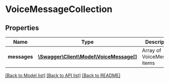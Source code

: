 # VoiceMessageCollection

## Properties
Name | Type | Description | Notes
------------ | ------------- | ------------- | -------------
**messages** | [**\Swagger\Client\Model\VoiceMessage[]**](VoiceMessage.md) | Array of VoiceMessage items | 

[[Back to Model list]](../README.md#documentation-for-models) [[Back to API list]](../README.md#documentation-for-api-endpoints) [[Back to README]](../README.md)


